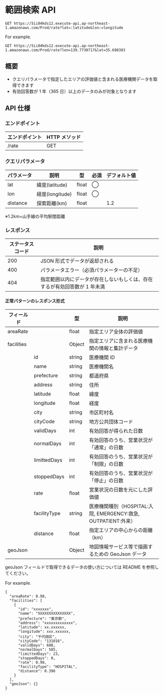 # 範囲検索 API

```
GET https://5ii04kds12.execute-api.ap-northeast-1.amazonaws.com/Prod/rate?lat=:latitude&lon:=longitude
```

For example.

```
GET https://5ii04kds12.execute-api.ap-northeast-1.amazonaws.com/Prod/rate?lon=139.7730717&lat=35.698383
```

## 概要

- クエリパラメータで指定したエリアの評価値と含まれる医療機関データを取得できます
- 有効回答数が 1 年（365 日）以上のデータのみが対象となります

## API 仕様

### エンドポイント

| エンドポイント | HTTP メソッド |
| -------------- | ------------- |
| /rate          | GET           |

### クエリパラメータ

| パラメータ | 説明            | 型    | 必須 | デフォルト値 |
| ---------- | --------------- | ----- | ---- | ------------ |
| lat        | 緯度(latitude)  | float | ◯    |              |
| lon        | 経度(longitude) | float | ◯    |              |
| distance   | 探索距離(km)    | float |      | 1.2          |

※1.2km=山手線の平均駅間距離

### レスポンス

| ステータスコード | 説明                                                                      |
| ---------------- | ------------------------------------------------------------------------- |
| 200              | JSON 形式でデータが返却される                                             |
| 400              | パラメータエラー（必須パラメーターの不足）                                |
| 404              | 指定範囲以内にデータが存在しないもしくは、存在するが有効回答数が 1 年未満 |

#### 正常パターンのレスポンス形式

| フィールド |              | 型     | 説明                                                           |
| ---------- | ------------ | ------ | -------------------------------------------------------------- |
| areaRate   |              | float  | 指定エリア全体の評価値                                         |
| facilities |              | Object | 指定エリアに含まれる医療機関の情報と集計データ                 |
|            | id           | string | 医療機関 ID                                                    |
|            | name         | string | 医療機関名                                                     |
|            | prefecture   | string | 都道府県                                                       |
|            | address      | string | 住所                                                           |
|            | latitude     | float  | 緯度                                                           |
|            | longitude    | float  | 経度                                                           |
|            | city         | string | 市区町村名                                                     |
|            | cityCode     | string | 地方公共団体コード                                             |
|            | validDays    | int    | 有効回答が得られた日数                                         |
|            | normalDays   | int    | 有効回答のうち、営業状況が「通常」の日数                       |
|            | limittedDays | int    | 有効回答のうち、営業状況が「制限」の日数                       |
|            | stoppedDays  | int    | 有効回答のうち、営業状況が「停止」の日数                       |
|            | rate         | float  | 営業状況の日数を元にした評価値                                 |
|            | facilityType | string | 医療機関種別（HOSPITAL:入院, EMERGENCY:救急, OUTPATIENT:外来） |
|            | distance     | float  | 指定エリアの中心からの距離（km）                               |
| geoJson    |              | Object | 地図情報サービス等で描画するための GeoJson データ              |

geoJson フィールドで取得できるデータの使い方については README を参照してください。

For example.

```
{
  "areaRate": 0.98,
  "facilities": [
    {
      "id": "xxxxxxx",
      "name": "XXXXXXXXXXXXXXX",
      "prefecture": "東京都",
      "address": "xxxxxxxxxxxxx",
      "latitude": xx.xxxxxx,
      "longitude": xxx.xxxxxx,
      "city": "千代田区",
      "cityCode": "131016",
      "validDays": 608,
      "normalDays": 585,
      "limittedDays": 23,
      "stoppedDays": 0,
      "rate": 0.98,
      "facilityType": "HOSPITAL",
      "distance": 0.396
    }
  ],
  "geoJson": {}
}
```
